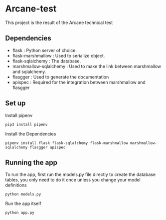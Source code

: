 # Arcane-test

This project is the result of the Arcane technical test

## Dependencies

- flask : Python server of choice.
- flask-marshmallow : Used to serialize object.
- flask-sqlalchemy : The database.
- marshmallow-sqlalchemy : Used to make the link between marshmallow and sqlalchemy.
- flasgger : Used to generate the documentation
- apispec : Required for the integration between marshmallow and flasgger


## Set up

Install pipenv
```
pip3 install pipenv
```

Install the Dependencies
```
pipenv install flask flask-sqlalchemy flask-marshmallow marshmallow-sqlalchemy flasgger apispec
```

## Running the app

To run the app, first run the models.py file directly to create the database tables, you only need to do it once unless you change your model definitions
```
python models.py
```

Run the app itself
```
python app.py
```
